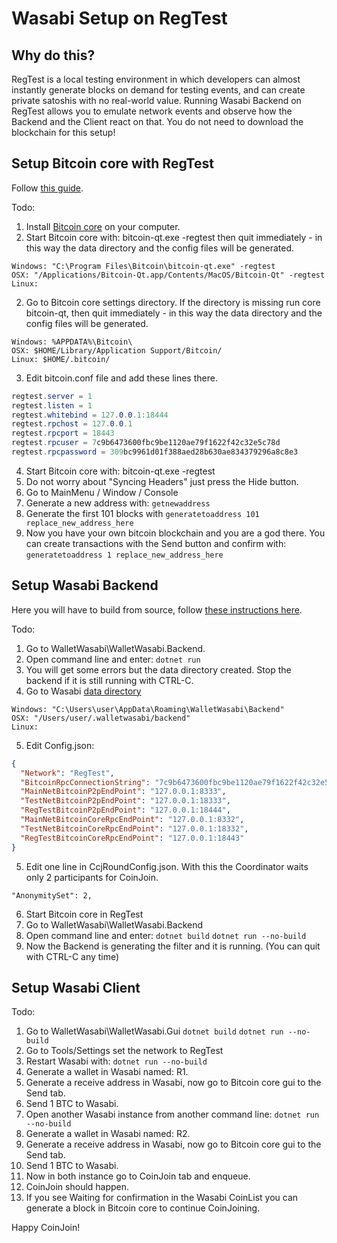 # Wasabi Setup on RegTest

## Why do this?

RegTest is a local testing environment in which developers can almost instantly generate blocks on demand for testing events, and can create private satoshis with no real-world value. Running Wasabi Backend on RegTest allows you to emulate network events and observe how the Backend and the Client react on that.
You do not need to download the blockchain for this setup!

## Setup Bitcoin core with RegTest

Follow [this guide](https://bitcoin.org/en/developer-examples#testing-applications).

Todo:
1. Install [Bitcoin core](https://bitcoin.org/en/bitcoin-core/) on your computer.
2. Start Bitcoin core with: bitcoin-qt.exe -regtest then quit immediately - in this way the data directory and the config files will be generated. 
```
Windows: "C:\Program Files\Bitcoin\bitcoin-qt.exe" -regtest
OSX: "/Applications/Bitcoin-Qt.app/Contents/MacOS/Bitcoin-Qt" -regtest
Linux:
```
2. Go to Bitcoin core settings directory. If the directory is missing run core bitcoin-qt, then quit immediately - in this way the data directory and the config files will be generated. 
```
Windows: %APPDATA%\Bitcoin\
OSX: $HOME/Library/Application Support/Bitcoin/
Linux: $HOME/.bitcoin/
```
3. Edit bitcoin.conf file and add these lines there.
```c#
regtest.server = 1
regtest.listen = 1
regtest.whitebind = 127.0.0.1:18444
regtest.rpchost = 127.0.0.1
regtest.rpcport = 18443
regtest.rpcuser = 7c9b6473600fbc9be1120ae79f1622f42c32e5c78d
regtest.rpcpassword = 309bc9961d01f388aed28b630ae834379296a8c8e3
```
4. Start Bitcoin core with: bitcoin-qt.exe -regtest
5. Do not worry about "Syncing Headers" just press the Hide button.
6. Go to MainMenu / Window / Console
7. Generate a new address with:
`getnewaddress`
8. Generate the first 101 blocks with
`generatetoaddress 101 replace_new_address_here`
9. Now you have your own bitcoin blockchain and you are a god there. You can create transactions with the Send button and confirm with:
`generatetoaddress 1 replace_new_address_here`

## Setup Wasabi Backend

Here you will have to build from source, follow [these instructions here](https://github.com/zkSNACKs/WalletWasabi#build-from-source-code).

Todo:
1. Go to WalletWasabi\WalletWasabi.Backend.
2. Open command line and enter:
`dotnet run`
3. You will get some errors but the data directory created. Stop the backend if it is still running with CTRL-C.
4. Go to Wasabi [data directory](https://docs.wasabiwallet.io/using-wasabi/WasabiSetupTails.html#wasabi-data-folder)
```
Windows: "C:\Users\user\AppData\Roaming\WalletWasabi\Backend"
OSX: "/Users/user/.walletwasabi/backend"
Linux:
```
5. Edit Config.json:
```json
{
  "Network": "RegTest",
  "BitcoinRpcConnectionString": "7c9b6473600fbc9be1120ae79f1622f42c32e5c78d:309bc9961d01f388aed28b630ae834379296a8c8e3",
  "MainNetBitcoinP2pEndPoint": "127.0.0.1:8333",
  "TestNetBitcoinP2pEndPoint": "127.0.0.1:18333",
  "RegTestBitcoinP2pEndPoint": "127.0.0.1:18444",
  "MainNetBitcoinCoreRpcEndPoint": "127.0.0.1:8332",
  "TestNetBitcoinCoreRpcEndPoint": "127.0.0.1:18332",
  "RegTestBitcoinCoreRpcEndPoint": "127.0.0.1:18443"
}
```
5. Edit one line in CcjRoundConfig.json. With this the Coordinator waits only 2 participants for CoinJoin. 
```
"AnonymitySet": 2,
```
6. Start Bitcoin core in RegTest 
7. Go to WalletWasabi\WalletWasabi.Backend
8. Open command line and enter:
`dotnet build`
`dotnet run --no-build`
9. Now the Backend is generating the filter and it is running. (You can quit with CTRL-C any time)

## Setup Wasabi Client

Todo:

1. Go to WalletWasabi\WalletWasabi.Gui
`dotnet build`
`dotnet run --no-build`
2. Go to Tools/Settings set the network to RegTest
3. Restart Wasabi with:
`dotnet run --no-build`
4. Generate a wallet in Wasabi named: R1.
5. Generate a receive address in Wasabi, now go to Bitcoin core gui to the Send tab. 
6. Send 1 BTC to Wasabi. 
7. Open another Wasabi instance from another command line: 
`dotnet run --no-build`
8. Generate a wallet in Wasabi named: R2.
9. Generate a receive address in Wasabi, now go to Bitcoin core gui to the Send tab. 
10. Send 1 BTC to Wasabi. 
11. Now in both instance go to CoinJoin tab and enqueue.
12. CoinJoin should happen. 
13. If you see Waiting for confirmation in the Wasabi CoinList you can generate a block in Bitcoin core to continue CoinJoining. 

Happy CoinJoin!

